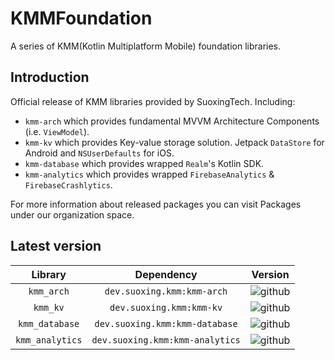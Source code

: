 # KMMFoundation
A series of KMM(Kotlin Multiplatform Mobile) foundation libraries.

## Introduction

Official release of KMM libraries provided by SuoxingTech. Including:

- `kmm-arch` which provides fundamental MVVM Architecture Components (i.e. `ViewModel`).
- `kmm-kv` which provides Key-value storage solution. Jetpack `DataStore` for Android and `NSUserDefaults` for iOS.
- `kmm-database` which provides wrapped `Realm`'s Kotlin SDK.
- `kmm-analytics` which provides wrapped `FirebaseAnalytics` & `FirebaseCrashlytics`.

For more information about released packages you can visit Packages under our organization space.

## Latest version

| Library | Dependency | Version |
| :--: | :--: | :--: |
|`kmm_arch`| `dev.suoxing.kmm:kmm-arch` | ![github](https://img.shields.io/badge/github-v1.1.0-blue) |
|`kmm_kv`| `dev.suoxing.kmm:kmm-kv` | ![github](https://img.shields.io/badge/github-v1.1.0-blue) |
|`kmm_database`| `dev.suoxing.kmm:kmm-database` | ![github](https://img.shields.io/badge/github-v1.1.0-blue) |
|`kmm_analytics`| `dev.suoxing.kmm:kmm-analytics` | ![github](https://img.shields.io/badge/github-v1.1.0-blue) |
